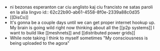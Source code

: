 - ni bezonas esperanton car ciu anglisto kaj ciu francisto ne satas paroli en la alia lingvo
  id:: 62c22b90-ab61-4558-8f0e-2339a88c0d35
- [[DisCo]]
- It's gonna be a couple days until we can get proper internet hookup up. My brain is going wild right now thinking about all the [[p2p systems]] I want to build like [[meshnets]] and [[distributed power grids]]
- While note taking I think to myself sometimes "My consciousness is being uploaded to the agora"